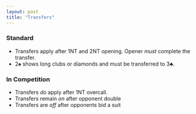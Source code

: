 ```yaml
---
layout: post
title: "Transfers"
---
```


### Standard
- Transfers apply after 1NT and 2NT opening. Opener _must_ complete the transfer.
- 2&spades; shows long clubs or diamonds and must be transferred to 3&clubs;.

### In Competition
- Transfers _do_ apply after 1NT overcall.
- Transfers remain _on_ after opponent double
- Transfers are _off_ after opponents bid a suit 




